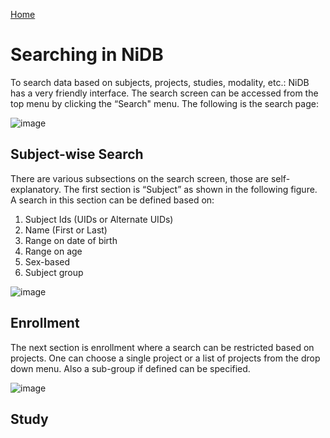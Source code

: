 <a href="index.html">Home</a>

# Searching in NiDB
To search data based on subjects, projects, studies, modality, etc.: NiDB has a very friendly interface. The search screen can be accessed from the top menu by clicking the “Search" menu.
The following is the search page:

![image](https://user-images.githubusercontent.com/24811295/142928062-44900295-ce52-43fd-b401-3ded78fb34d1.png)

## Subject-wise Search
There are various subsections on the search screen, those are self-explanatory. The first section is “Subject” as shown in the following figure. A search in this section can be defined based on:
1.	Subject Ids (UIDs or Alternate UIDs)
2.	Name (First or Last)
3.	Range on date of birth
4.	Range on age
5.	Sex-based 
6.	Subject group

![image](https://user-images.githubusercontent.com/24811295/142931787-0de7d637-488c-4b89-a67c-be0a5ef42f55.png)

## Enrollment
The next section is enrollment where a search can be restricted based on projects. One can choose a single project or a list of projects from the drop down menu. Also a sub-group if defined can be specified.
 
 ![image](https://user-images.githubusercontent.com/24811295/144314373-e815bb68-e6ab-4914-b15f-40902b128ebe.png)

## Study
